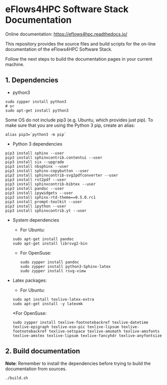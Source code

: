 # eFlows4HPC Software Stack Documentation

Online documentation: <https://eflows4hpc.readthedocs.io/>

This repository provides the source files and build scripts for the on-line documentation of the eFlows4HPC Software Stack.

Follow the next steps to build the documentation pages in your current machine.

## 1. Dependencies

* python3

```
sudo zypper install python3
# or
sudo apt-get install python3
```


Some OS do not include pip3 (e.g. Ubuntu, which provides just pip).
To make sure that you are using the Python 3 pip, create an alias:

```
alias pip3=`python3 -m pip`
```

* Python 3 dependencies
```
pip3 install sphinx --user
pip3 install sphinxcontrib.contentui --user
pip3 install six --upgrade
pip3 install nbsphinx --user
pip3 install sphinx-copybutton --user
pip3 install sphinxcontrib-svg2pdfconverter --user
pip3 install rst2pdf --user
pip3 install sphinxcontrib-bibtex --user
pip3 install pandoc --user
pip3 install ipywidgets --user
pip3 install sphinx-rtd-theme==0.5.0.rc1
pip3 install prompt-toolkit --user
pip3 install ipython --user
pip3 install sphinxcontrib.yt --user
```

* System dependencies

  * For Ubuntu:

  ```
  sudo apt-get install pandoc
  sudo apt-get install librsvg2-bin
  ```
  * For OpenSuse:

    ```
    sudo zypper install pandoc
    sudo zypper install python3-Sphinx-latex
    sudo zypper install rsvg-view
    ```

* Latex packages:

  * For Ubuntu:

  ````
  sudo apt install texlive-latex-extra
  sudo apt-get install -y latexmk
  ````
  *For OpenSuse:

    ```
    sudo zypper install texlive-footnotebackref texlive-datetime texlive-epigraph texlive-eso-pic texlive-lipsum texlive-footnotebackref texlive-setspace texlive-amsmath texlive-amsfonts texlive-amstex texlive-lipsum texlive-fancyhdr texlive-anyfontsize
    ```


## 2. Build documentation

**Note**: Remember to install the dependencies before trying to build the documentation 
 from sources.

```
./build.sh
```


